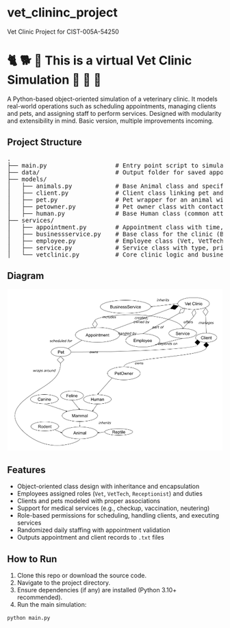 # vet_clininc_project
Vet Clinic Project for CIST-005A-54250


# 🐈 🐕 🐎  This is a virtual Vet Clinic Simulation 🐇 🦎 🐍 

A Python-based object-oriented simulation of a veterinary clinic. It models real-world operations such as scheduling appointments, managing clients and pets, and assigning staff to perform services. Designed with modularity and extensibility in mind.
Basic version, multiple improvements incoming. 

## Project Structure
<pre lang="markdown">
.
├── main.py                   # Entry point script to simulate clinic operations
├── data/                     # Output folder for saved appointments and clients
├── models/
│   ├── animals.py            # Base Animal class and specific types (Canine, Feline, etc.)
│   ├── client.py             # Client class linking pet and pet owner
│   ├── pet.py                # Pet wrapper for an animal with medical records
│   ├── petowner.py           # Pet owner class with contact info
│   ├── human.py              # Base Human class (common attributes)
├── services/
│   ├── appointment.py        # Appointment class with time, services, and assigned employee
│   ├── businessservice.py    # Base class for the clinic (BusinessService)
│   ├── employee.py           # Employee class (Vet, VetTech, Receptionist)
│   ├── service.py            # Service class with type, price, and duration
│   └── vetclinic.py          # Core clinic logic and business rules
</pre>

## Diagram
<img src="images/VetClininc.png" alt="UML Diagram" width="600"/>

## Features

- Object-oriented class design with inheritance and encapsulation
- Employees assigned roles (`Vet`, `VetTech`, `Receptionist`) and duties
- Clients and pets modeled with proper associations
- Support for medical services (e.g., checkup, vaccination, neutering)
- Role-based permissions for scheduling, handling clients, and executing services
- Randomized daily staffing with appointment validation
- Outputs appointment and client records to `.txt` files

## How to Run

1. Clone this repo or download the source code.
2. Navigate to the project directory.
3. Ensure dependencies (if any) are installed (Python 3.10+ recommended).
4. Run the main simulation:

```bash
python main.py
